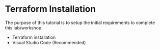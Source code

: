# Terraform Installation

The purpose of this tutorial is to setup the initial requirements to complete this lab/workshop.
- Terraform installation
- Visual Studio Code (Recommended)
